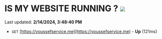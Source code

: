 # IS MY WEBSITE RUNNING ? [![](https://img.shields.io/static/v1?label=Sponsor&message=%E2%9D%A4&logo=GitHub&color=%23fe8e86)](https://github.com/sponsors/<username>)

Last updated: **2/14/2024, 3:48:40 PM**

- `GET` [https://youssefservice.me](https://youssefservice.me) - **Up** (121ms)
